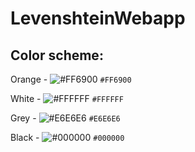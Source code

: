 # LevenshteinWebapp

## Color scheme:
Orange - ![#FF6900](https://placehold.it/15/ff6900/000000?text=+) `#FF6900`

White - ![#FFFFFF](https://placehold.it/15/ffffff/000000?text=+) `#FFFFFF`

Grey - ![#E6E6E6](https://placehold.it/15/e6e6e6/000000?text=+) `#E6E6E6`

Black - ![#000000](https://placehold.it/15/000000/000000?text=+) `#000000`

